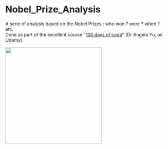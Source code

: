 # Nobel_Prize_Analysis
A serie of analysis based on the Nobel Prizes : who won ? were ? when ? etc.  
Done as part of the excellent course "[100 days of code](https://www.udemy.com/course/100-days-of-code/)" (Dr Angela Yu, on Udemy).   

<img src=https://i.imgur.com/cemX4m5.png width=300>
